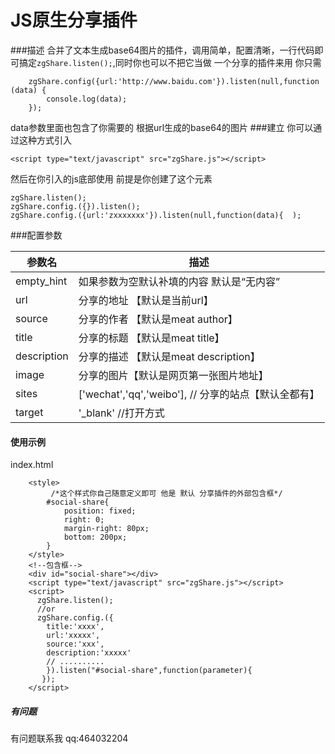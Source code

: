 # JS原生分享插件
###描述
合并了文本生成base64图片的插件，调用简单，配置清晰，一行代码即可搞定`zgShare.listen();`,同时你也可以不把它当做
一个分享的插件来用 你只需
```$xslt
    zgShare.config({url:'http://www.baidu.com'}).listen(null,function (data) {
        console.log(data);
    });
```
data参数里面也包含了你需要的 根据url生成的base64的图片
###建立
你可以通过这种方式引入
```$xslt
<script type="text/javascript" src="zgShare.js"></script>
```
然后在你引入的js底部使用 前提是你创建了这个元素
```$xslt
zgShare.listen();
zgShare.config.({}).listen();
zgShare.config.({url:'zxxxxxxx'}).listen(null,function(data){  );
```
###配置参数

参数名|描述
-|-
empty_hint|如果参数为空默认补填的内容  默认是“无内容”
url|分享的地址 【默认是当前url】
source|分享的作者 【默认是meat author】
title|分享的标题 【默认是meat title】
description|分享的描述 【默认是meat description】
image|分享的图片【默认是网页第一张图片地址】
sites|['wechat','qq','weibo'], // 分享的站点【默认全都有】
target|'_blank' //打开方式

#### 使用示例
index.html
```$xslt
    <style>
         /*这个样式你自己随意定义即可 他是 默认 分享插件的外部包含框*/
        #social-share{
            position: fixed;
            right: 0;
            margin-right: 80px;
            bottom: 200px;
        }
    </style>
    <!--包含框-->
    <div id="social-share"></div>
    <script type="text/javascript" src="zgShare.js"></script> 
    <script>
      zgShare.listen();
      //or
      zgShare.config.({
        title:'xxxx',
        url:'xxxxx',
        source:'xxx',
        description:'xxxxx'
        // ..........
        }).listen("#social-share",function(parameter){
       });
    </script>
```
##### 有问题
有问题联系我 qq:464032204








